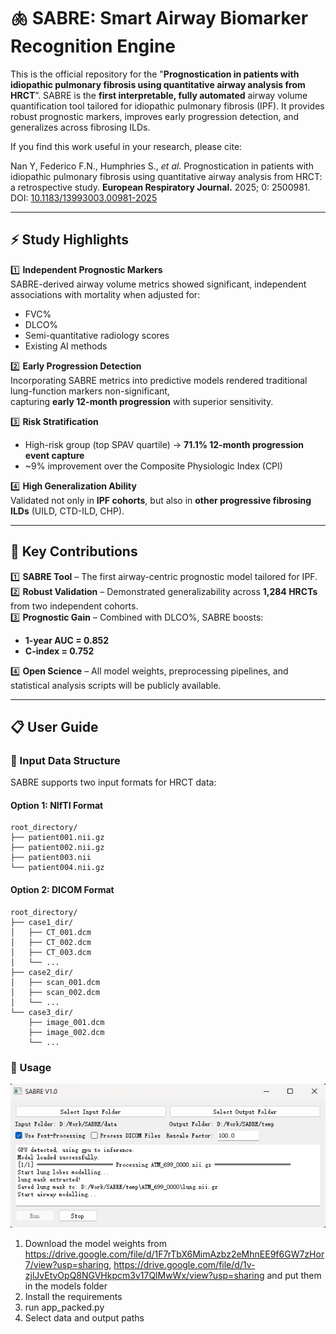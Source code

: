 # 🫁 SABRE: Smart Airway Biomarker Recognition Engine

This is the official repository for the "**Prognostication in patients with idiopathic pulmonary fibrosis using quantitative airway analysis from HRCT**”. SABRE is the **first interpretable, fully automated** airway volume quantification tool tailored for idiopathic pulmonary fibrosis (IPF). It provides robust prognostic markers, improves early progression detection, and generalizes across fibrosing ILDs.  

If you find this work useful in your research, please cite:  

Nan Y, Federico F.N., Humphries S., *et al.* Prognostication in patients with idiopathic pulmonary fibrosis using quantitative airway analysis from HRCT: a retrospective study. **European Respiratory Journal.** 2025; 0: 2500981. DOI: [10.1183/13993003.00981-2025](https://doi.org/10.1183/13993003.00981-2025)  



---

## ⚡ Study Highlights

1️⃣ **Independent Prognostic Markers**  
SABRE-derived airway volume metrics showed significant, independent associations with mortality when adjusted for:  
- FVC%  
- DLCO%  
- Semi-quantitative radiology scores  
- Existing AI methods  

2️⃣ **Early Progression Detection**  
Incorporating SABRE metrics into predictive models rendered traditional lung-function markers non-significant,  
capturing **early 12-month progression** with superior sensitivity.  

3️⃣ **Risk Stratification**  
- High-risk group (top SPAV quartile) → **71.1% 12-month progression event capture**  
- ~9% improvement over the Composite Physiologic Index (CPI)  

4️⃣ **High Generalization Ability**  
Validated not only in **IPF cohorts**, but also in **other progressive fibrosing ILDs** (UILD, CTD-ILD, CHP).  

---

## 🚀 Key Contributions

1️⃣ **SABRE Tool** – The first airway-centric prognostic model tailored for IPF.  
2️⃣ **Robust Validation** – Demonstrated generalizability across **1,284 HRCTs** from two independent cohorts.  
3️⃣ **Prognostic Gain** – Combined with DLCO%, SABRE boosts:  
   - **1-year AUC = 0.852**  
   - **C-index = 0.752**

4️⃣ **Open Science** – All model weights, preprocessing pipelines, and statistical analysis scripts will be publicly available.  

---

## 📋 User Guide
### 📁 Input Data Structure

SABRE supports two input formats for HRCT data:

#### Option 1: NIfTI Format
```
root_directory/
├── patient001.nii.gz
├── patient002.nii.gz
├── patient003.nii
└── patient004.nii.gz
```

#### Option 2: DICOM Format
```
root_directory/
├── case1_dir/
│   ├── CT_001.dcm
│   ├── CT_002.dcm
│   ├── CT_003.dcm
│   └── ...
├── case2_dir/
│   ├── scan_001.dcm
│   ├── scan_002.dcm
│   └── ...
└── case3_dir/
    ├── image_001.dcm
    ├── image_002.dcm
    └── ...
```
### 🚀 Usage
![SABRE Application](figs/appv1.png) 
1. Download the model weights from https://drive.google.com/file/d/1F7rTbX6MimAzbz2eMhnEE9f6GW7zHor7/view?usp=sharing, https://drive.google.com/file/d/1v-zjlJvEtvOpQ8NGVHkpcm3v17QlMwWx/view?usp=sharing and put them in the models folder 
2. Install the requirements 
3. run app_packed.py 
4. Select data and output paths

